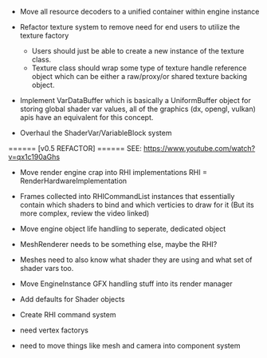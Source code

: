 ﻿- Move all resource decoders to a unified container within engine instance
- Refactor texture system to remove need for end users to utilize the texture factory
	- Users should just be able to create a new instance of the texture class.
	- Texture class should wrap some type of texture handle reference object which can be either a raw/proxy/or shared texture backing object.

- Implement VarDataBuffer which is basically a UniformBuffer object for storing global shader var values, all of the graphics (dx, opengl, vulkan) apis have an equivalent for this concept.

- Overhaul the ShaderVar/VariableBlock system



====== [v0.5 REFACTOR] ======
SEE: https://www.youtube.com/watch?v=qx1c190aGhs

- Move render engine crap into RHI implementations
	RHI = RenderHardwareImplementation

- Frames collected into RHICommandList instances that essentially contain which shaders to bind and which verticies to draw for it
	(But its more complex, review the video linked)

- Move engine object life handling to seperate, dedicated object
- MeshRenderer needs to be something else, maybe the RHI?
- Meshes need to also know what shader they are using and what set of shader vars too.


- Move EngineInstance GFX handling stuff into its render manager
- Add defaults for Shader objects
- Create RHI command system
- need vertex factorys
- need to move things like mesh and camera into component system